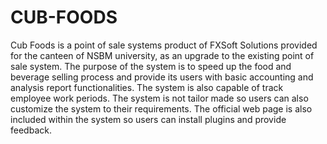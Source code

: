 # CUB-FOODS
Cub Foods is a point of sale systems product of FXSoft Solutions provided for the canteen of NSBM university, as an upgrade to the existing point of sale system. The purpose of 
the system is to speed up the food and beverage selling process and provide its users with basic accounting and analysis report functionalities. The system is also capable of 
track employee work periods. The system is not tailor made so users can also customize the system to their requirements. The official web page is also included within the system 
so users can install plugins and provide feedback. 
